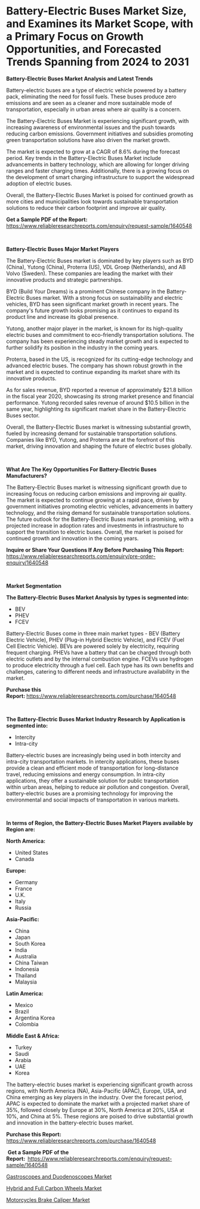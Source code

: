 <p><h1>Battery-Electric Buses Market Size, and Examines its Market Scope, with a Primary Focus on Growth Opportunities, and Forecasted Trends Spanning from 2024 to 2031</h1></p><p><strong>Battery-Electric Buses Market Analysis and Latest Trends</strong></p>
<p><p>Battery-electric buses are a type of electric vehicle powered by a battery pack, eliminating the need for fossil fuels. These buses produce zero emissions and are seen as a cleaner and more sustainable mode of transportation, especially in urban areas where air quality is a concern.</p><p>The Battery-Electric Buses Market is experiencing significant growth, with increasing awareness of environmental issues and the push towards reducing carbon emissions. Government initiatives and subsidies promoting green transportation solutions have also driven the market growth.</p><p>The market is expected to grow at a CAGR of 8.6% during the forecast period. Key trends in the Battery-Electric Buses Market include advancements in battery technology, which are allowing for longer driving ranges and faster charging times. Additionally, there is a growing focus on the development of smart charging infrastructure to support the widespread adoption of electric buses.</p><p>Overall, the Battery-Electric Buses Market is poised for continued growth as more cities and municipalities look towards sustainable transportation solutions to reduce their carbon footprint and improve air quality.</p></p>
<p><strong>Get a Sample PDF of the Report:&nbsp;</strong> <a href="https://www.reliableresearchreports.com/enquiry/request-sample/1640548">https://www.reliableresearchreports.com/enquiry/request-sample/1640548</a></p>
<p>&nbsp;</p>
<p><strong>Battery-Electric Buses Major Market Players</strong></p>
<p><p>The Battery-Electric Buses market is dominated by key players such as BYD (China), Yutong (China), Proterra (US), VDL Groep (Netherlands), and AB Volvo (Sweden). These companies are leading the market with their innovative products and strategic partnerships.</p><p>BYD (Build Your Dreams) is a prominent Chinese company in the Battery-Electric Buses market. With a strong focus on sustainability and electric vehicles, BYD has seen significant market growth in recent years. The company's future growth looks promising as it continues to expand its product line and increase its global presence.</p><p>Yutong, another major player in the market, is known for its high-quality electric buses and commitment to eco-friendly transportation solutions. The company has been experiencing steady market growth and is expected to further solidify its position in the industry in the coming years.</p><p>Proterra, based in the US, is recognized for its cutting-edge technology and advanced electric buses. The company has shown robust growth in the market and is expected to continue expanding its market share with its innovative products.</p><p>As for sales revenue, BYD reported a revenue of approximately $21.8 billion in the fiscal year 2020, showcasing its strong market presence and financial performance. Yutong recorded sales revenue of around $10.5 billion in the same year, highlighting its significant market share in the Battery-Electric Buses sector.</p><p>Overall, the Battery-Electric Buses market is witnessing substantial growth, fueled by increasing demand for sustainable transportation solutions. Companies like BYD, Yutong, and Proterra are at the forefront of this market, driving innovation and shaping the future of electric buses globally.</p></p>
<p>&nbsp;</p>
<p><strong>What Are The Key Opportunities For Battery-Electric Buses Manufacturers?</strong></p>
<p><p>The Battery-Electric Buses market is witnessing significant growth due to increasing focus on reducing carbon emissions and improving air quality. The market is expected to continue growing at a rapid pace, driven by government initiatives promoting electric vehicles, advancements in battery technology, and the rising demand for sustainable transportation solutions. The future outlook for the Battery-Electric Buses market is promising, with a projected increase in adoption rates and investments in infrastructure to support the transition to electric buses. Overall, the market is poised for continued growth and innovation in the coming years.</p></p>
<p><strong>Inquire or Share Your Questions If Any Before Purchasing This Report:</strong> <a href="https://www.reliableresearchreports.com/enquiry/pre-order-enquiry/1640548">https://www.reliableresearchreports.com/enquiry/pre-order-enquiry/1640548</a></p>
<p>&nbsp;</p>
<p><strong>Market Segmentation</strong></p>
<p><strong>The Battery-Electric Buses Market Analysis by types is segmented into:</strong></p>
<p><ul><li>BEV</li><li>PHEV</li><li>FCEV</li></ul></p>
<p><p>Battery-Electric Buses come in three main market types - BEV (Battery Electric Vehicle), PHEV (Plug-in Hybrid Electric Vehicle), and FCEV (Fuel Cell Electric Vehicle). BEVs are powered solely by electricity, requiring frequent charging. PHEVs have a battery that can be charged through both electric outlets and by the internal combustion engine. FCEVs use hydrogen to produce electricity through a fuel cell. Each type has its own benefits and challenges, catering to different needs and infrastructure availability in the market.</p></p>
<p><strong>Purchase this Report:&nbsp;</strong><a href="https://www.reliableresearchreports.com/purchase/1640548">https://www.reliableresearchreports.com/purchase/1640548</a></p>
<p>&nbsp;</p>
<p><strong>The Battery-Electric Buses Market Industry Research by Application is segmented into:</strong></p>
<p><ul><li>Intercity</li><li>Intra-city</li></ul></p>
<p><p>Battery-electric buses are increasingly being used in both intercity and intra-city transportation markets. In intercity applications, these buses provide a clean and efficient mode of transportation for long-distance travel, reducing emissions and energy consumption. In intra-city applications, they offer a sustainable solution for public transportation within urban areas, helping to reduce air pollution and congestion. Overall, battery-electric buses are a promising technology for improving the environmental and social impacts of transportation in various markets.</p></p>
<p>&nbsp;</p>
<p><strong>In terms of Region, the Battery-Electric Buses Market Players available by Region are:</strong></p>
<p>
    <p> <strong> North America: </strong>
        <ul>
            <li>United States</li>
            <li>Canada</li>
        </ul>
        </p> 
    <p> <strong> Europe: </strong>
        <ul>
            <li>Germany</li>
            <li>France</li>
            <li>U.K.</li>
            <li>Italy</li>
            <li>Russia</li>
        </ul>
        </p> 
    <p> <strong> Asia-Pacific: </strong>
        <ul>
            <li>China</li>
            <li>Japan</li>
            <li>South Korea</li>
            <li>India</li>
            <li>Australia</li>
            <li>China Taiwan</li>
            <li>Indonesia</li>
            <li>Thailand</li>
            <li>Malaysia</li>
        </ul>
        </p> 
    <p> <strong> Latin America: </strong>
        <ul>
            <li>Mexico</li>
            <li>Brazil</li>
            <li>Argentina Korea</li>
            <li>Colombia</li>
        </ul>
        </p> 
    <p> <strong> Middle East & Africa: </strong>
        <ul>
            <li>Turkey</li>
            <li>Saudi</li>
            <li>Arabia</li>
            <li>UAE</li>
            <li>Korea</li>
        </ul>
    </p>
    </p>
<p><p>The battery-electric buses market is experiencing significant growth across regions, with North America (NA), Asia-Pacific (APAC), Europe, USA, and China emerging as key players in the industry. Over the forecast period, APAC is expected to dominate the market with a projected market share of 35%, followed closely by Europe at 30%, North America at 20%, USA at 10%, and China at 5%. These regions are poised to drive substantial growth and innovation in the battery-electric buses market.</p></p>
<p><strong>Purchase this Report: </strong><a href="https://www.reliableresearchreports.com/purchase/1640548">https://www.reliableresearchreports.com/purchase/1640548</a></p>
<p>&nbsp;<strong>Get a Sample PDF of the Report:&nbsp;&nbsp;</strong><a href="https://www.reliableresearchreports.com/enquiry/request-sample/1640548">https://www.reliableresearchreports.com/enquiry/request-sample/1640548</a></p>
<p><strong></strong></p>
<p><p><a href="https://view.publitas.com/reportprime-1/gastroscopes-and-duodenoscopes-market-with-the-goal-of-estimating-the-market-size-and-future-growth-potential-of-various-market-segments-based-on-component-applications-end-user-and-region/">Gastroscopes and Duodenoscopes Market</a></p><p><a href="https://github.com/nancykennedykellievqfqt2/Market-Research-Report-List-1/blob/main/hybrid-and-full-carbon-wheels-market.md">Hybrid and Full Carbon Wheels Market</a></p><p><a href="https://github.com/seekum/Market-Research-Report-List-1/blob/main/motorcycles-brake-caliper-market.md">Motorcycles Brake Caliper Market</a></p></p>